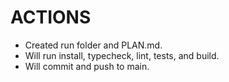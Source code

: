 # ACTIONS
- Created run folder and PLAN.md.
- Will run install, typecheck, lint, tests, and build.
- Will commit and push to main.
